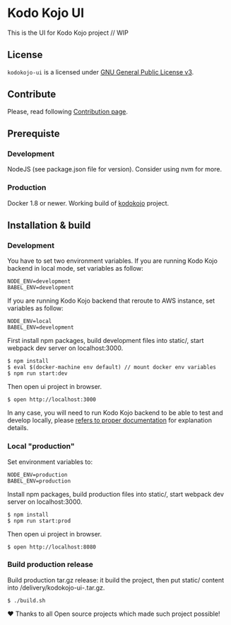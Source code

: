 # Kodo Kojo UI

This is the UI for Kodo Kojo project
// WIP

## License

`kodokojo-ui` is a licensed under [GNU General Public License v3](http://www.gnu.org/licenses/gpl-3.0.en.html).

## Contribute

Please, read following [Contribution page](CONTRIBUTING.md).

## Prerequiste

### Development   
NodeJS (see package.json file for version).
Consider using nvm for more.


### Production   
Docker 1.8 or newer.
Working build of [kodokojo](https://github.com/kodokojo/kodokojo) project.

## Installation & build

### Development

You have to set two environment variables.
If you are running Kodo Kojo backend in local mode, set variables as follow:

    NODE_ENV=development
    BABEL_ENV=development
    
If you are running Kodo Kojo backend that reroute to AWS instance, set variables as follow:

    NODE_ENV=local
    BABEL_ENV=development


First install npm packages, build development files into static/, start webpack dev server on localhost:3000.

    $ npm install
    $ eval $(docker-machine env default) // mount docker env variables
    $ npm run start:dev
    
Then open ui project in browser.

    $ open http://localhost:3000


In any case, you will need to run Kodo Kojo backend to be able to test and develop locally, please [refers to proper documentation](https://github.com/kodokojo/kodokojo/blob/master/README.md) for explanation details.


### Local "production"

Set environment variables to:

    NODE_ENV=production
    BABEL_ENV=production

Install npm packages, build production files into static/, start webpack dev server on localhost:3000.

    $ npm install
    $ npm run start:prod
    
Then open ui project in browser.

    $ open http://localhost:8080


### Build production release

Build production tar.gz release: it build the project, then put static/ content into /delivery/kodokojo-ui-<version>.tar.gz.


    $ ./build.sh
    

:heart: Thanks to all Open source projects which made such project possible!